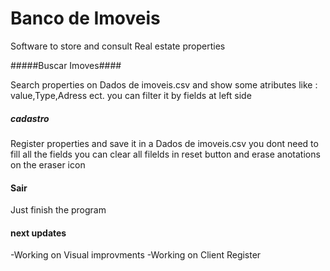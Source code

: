 # Banco de Imoveis
Software to store and consult Real estate properties

 #####Buscar Imoves####

Search properties on Dados de imoveis.csv and show some atributes like : value,Type,Adress ect.
you can filter it by fields at left side

##### cadastro ######

Register properties and save it in a Dados de imoveis.csv you dont need to fill all the fields
you can clear all filelds in reset button and erase anotations on the eraser icon

#### Sair ####

Just finish the program



#### next updates #####

-Working on Visual improvments
-Working on Client Register 
